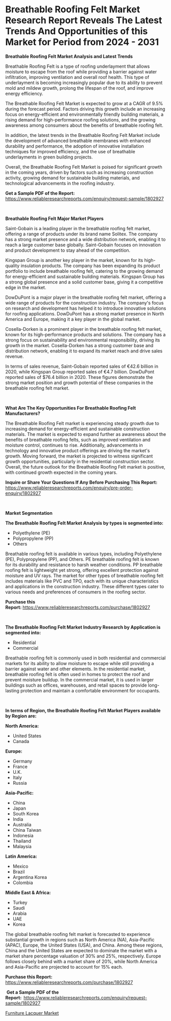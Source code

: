 <p><h1>Breathable Roofing Felt Market Research Report Reveals The Latest Trends And Opportunities of this Market for Period from 2024 - 2031</h1></p><p><strong>Breathable Roofing Felt Market Analysis and Latest Trends</strong></p>
<p><p>Breathable Roofing Felt is a type of roofing underlayment that allows moisture to escape from the roof while providing a barrier against water infiltration, improving ventilation and overall roof health. This type of underlayment is becoming increasingly popular due to its ability to prevent mold and mildew growth, prolong the lifespan of the roof, and improve energy efficiency.</p><p>The Breathable Roofing Felt Market is expected to grow at a CAGR of 9.5% during the forecast period. Factors driving this growth include an increasing focus on energy-efficient and environmentally friendly building materials, a rising demand for high-performance roofing solutions, and the growing awareness among consumers about the benefits of breathable roofing felt.</p><p>In addition, the latest trends in the Breathable Roofing Felt Market include the development of advanced breathable membranes with enhanced durability and performance, the adoption of innovative installation techniques for improved efficiency, and the use of breathable underlayments in green building projects.</p><p>Overall, the Breathable Roofing Felt Market is poised for significant growth in the coming years, driven by factors such as increasing construction activity, growing demand for sustainable building materials, and technological advancements in the roofing industry.</p></p>
<p><strong>Get a Sample PDF of the Report:&nbsp;</strong> <a href="https://www.reliableresearchreports.com/enquiry/request-sample/1802927">https://www.reliableresearchreports.com/enquiry/request-sample/1802927</a></p>
<p>&nbsp;</p>
<p><strong>Breathable Roofing Felt Major Market Players</strong></p>
<p><p>Saint-Gobain is a leading player in the breathable roofing felt market, offering a range of products under its brand name Solitex. The company has a strong market presence and a wide distribution network, enabling it to reach a large customer base globally. Saint-Gobain focuses on innovation and product development to stay ahead of the competition.</p><p>Kingspan Group is another key player in the market, known for its high-quality insulation products. The company has been expanding its product portfolio to include breathable roofing felt, catering to the growing demand for energy-efficient and sustainable building materials. Kingspan Group has a strong global presence and a solid customer base, giving it a competitive edge in the market.</p><p>DowDuPont is a major player in the breathable roofing felt market, offering a wide range of products for the construction industry. The company's focus on research and development has helped it to introduce innovative solutions for roofing applications. DowDuPont has a strong market presence in North America and Europe, making it a key player in the global market.</p><p>Cosella-Dorken is a prominent player in the breathable roofing felt market, known for its high-performance products and solutions. The company has a strong focus on sustainability and environmental responsibility, driving its growth in the market. Cosella-Dorken has a strong customer base and distribution network, enabling it to expand its market reach and drive sales revenue.</p><p>In terms of sales revenue, Saint-Gobain reported sales of €42.6 billion in 2020, while Kingspan Group reported sales of €4.7 billion. DowDuPont reported sales of $76.4 billion in 2020. These figures demonstrate the strong market position and growth potential of these companies in the breathable roofing felt market.</p></p>
<p>&nbsp;</p>
<p><strong>What Are The Key Opportunities For Breathable Roofing Felt Manufacturers?</strong></p>
<p><p>The Breathable Roofing Felt market is experiencing steady growth due to increasing demand for energy-efficient and sustainable construction materials. The market is expected to expand further as awareness about the benefits of breathable roofing felts, such as improved ventilation and moisture control, continues to rise. Additionally, advancements in technology and innovative product offerings are driving the market's growth. Moving forward, the market is projected to witness significant growth opportunities, particularly in the residential construction sector. Overall, the future outlook for the Breathable Roofing Felt market is positive, with continued growth expected in the coming years.</p></p>
<p><strong>Inquire or Share Your Questions If Any Before Purchasing This Report:</strong> <a href="https://www.reliableresearchreports.com/enquiry/pre-order-enquiry/1802927">https://www.reliableresearchreports.com/enquiry/pre-order-enquiry/1802927</a></p>
<p>&nbsp;</p>
<p><strong>Market Segmentation</strong></p>
<p><strong>The Breathable Roofing Felt Market Analysis by types is segmented into:</strong></p>
<p><ul><li>Polyethylene (PE)</li><li>Polypropylene (PP)</li><li>Others</li></ul></p>
<p><p>Breathable roofing felt is available in various types, including Polyethylene (PE), Polypropylene (PP), and Others. PE breathable roofing felt is known for its durability and resistance to harsh weather conditions. PP breathable roofing felt is lightweight yet strong, offering excellent protection against moisture and UV rays. The market for other types of breathable roofing felt includes materials like PVC and TPO, each with its unique characteristics and applications in the construction industry. These different types cater to various needs and preferences of consumers in the roofing sector.</p></p>
<p><strong>Purchase this Report:&nbsp;</strong><a href="https://www.reliableresearchreports.com/purchase/1802927">https://www.reliableresearchreports.com/purchase/1802927</a></p>
<p>&nbsp;</p>
<p><strong>The Breathable Roofing Felt Market Industry Research by Application is segmented into:</strong></p>
<p><ul><li>Residential</li><li>Commercial</li></ul></p>
<p><p>Breathable roofing felt is commonly used in both residential and commercial markets for its ability to allow moisture to escape while still providing a barrier against water and other elements. In the residential market, breathable roofing felt is often used in homes to protect the roof and prevent moisture buildup. In the commercial market, it is used in larger buildings such as offices, warehouses, and retail spaces to provide long-lasting protection and maintain a comfortable environment for occupants.</p></p>
<p>&nbsp;</p>
<p><strong>In terms of Region, the Breathable Roofing Felt Market Players available by Region are:</strong></p>
<p>
    <p> <strong> North America: </strong>
        <ul>
            <li>United States</li>
            <li>Canada</li>
        </ul>
        </p> 
    <p> <strong> Europe: </strong>
        <ul>
            <li>Germany</li>
            <li>France</li>
            <li>U.K.</li>
            <li>Italy</li>
            <li>Russia</li>
        </ul>
        </p> 
    <p> <strong> Asia-Pacific: </strong>
        <ul>
            <li>China</li>
            <li>Japan</li>
            <li>South Korea</li>
            <li>India</li>
            <li>Australia</li>
            <li>China Taiwan</li>
            <li>Indonesia</li>
            <li>Thailand</li>
            <li>Malaysia</li>
        </ul>
        </p> 
    <p> <strong> Latin America: </strong>
        <ul>
            <li>Mexico</li>
            <li>Brazil</li>
            <li>Argentina Korea</li>
            <li>Colombia</li>
        </ul>
        </p> 
    <p> <strong> Middle East & Africa: </strong>
        <ul>
            <li>Turkey</li>
            <li>Saudi</li>
            <li>Arabia</li>
            <li>UAE</li>
            <li>Korea</li>
        </ul>
    </p>
    </p>
<p><p>The global breathable roofing felt market is forecasted to experience substantial growth in regions such as North America (NA), Asia-Pacific (APAC), Europe, the United States (USA), and China. Among these regions, China and the United States are expected to dominate the market with a market share percentage valuation of 30% and 25%, respectively. Europe follows closely behind with a market share of 20%, while North America and Asia-Pacific are projected to account for 15% each.</p></p>
<p><strong>Purchase this Report: </strong><a href="https://www.reliableresearchreports.com/purchase/1802927">https://www.reliableresearchreports.com/purchase/1802927</a></p>
<p>&nbsp;<strong>Get a Sample PDF of the Report:&nbsp;&nbsp;</strong><a href="https://www.reliableresearchreports.com/enquiry/request-sample/1802927">https://www.reliableresearchreports.com/enquiry/request-sample/1802927</a></p>
<p><strong></strong></p>
<p><p><a href="https://github.com/RickHolmes3/Market-Research-Report-List-3/blob/main/furniture-lacquer-market.md">Furniture Lacquer Market</a></p></p>